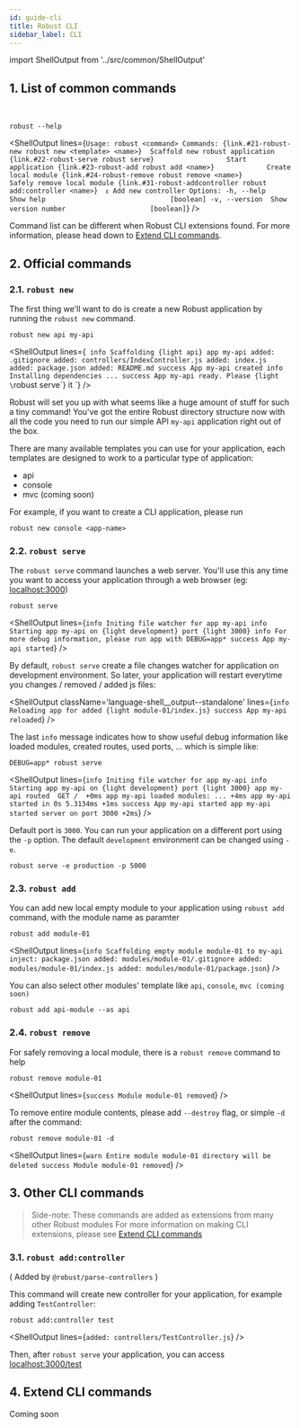 ```yaml
---
id: guide-cli
title: Robust CLI
sidebar_label: CLI
---
```


import ShellOutput from '../src/common/ShellOutput'

## 1. List of common commands

<br />

```
robust --help
```
<ShellOutput lines={`
Usage: robust <command>
Commands:
  {link.#21-robust-new robust new <template> <name>}  Scaffold new robust application
  {link.#22-robust-serve robust serve}                  Start application
  {link.#23-robust-add robust add <name>}             Create local module
  {link.#24-robust-remove robust remove <name>}          Safely remove local module
  {link.#31-robust-addcontroller robust add:controller <name>}  ᴇ Add new controller
Options:
  -h, --help     Show help                               [boolean]
  -v, --version  Show version number                     [boolean]
`} />

Command list can be different when Robust CLI extensions found. For more information, please head down to [Extend CLI commands](#4-extend-cli-commands).

## 2. Official commands

### 2.1. `robust new`

The first thing we'll want to do is create a new Robust application by running the `robust new` command.

```
robust new api my-api
```
<ShellOutput lines={`
info Scaffolding {light api} app my-api
    added: .gitignore
    added: controllers/IndexController.js
    added: index.js
    added: package.json
    added: README.md
success App my-api created
info Installing dependencies ...
success App my-api ready. Please {light \`robust serve\`} it
`} />

Robust will set you up with what seems like a huge amount of stuff for such a tiny command! You've got the entire Robust directory structure now with all the code you need to run our simple API `my-api` application right out of the box.

There are many available templates you can use for your application, each templates are designed to work to a particular type of application:

- api
- console
- mvc (coming soon)

For example, if you want to create a CLI application, please run
```
robust new console <app-name>
```

### 2.2. `robust serve`

The `robust serve` command launches a web server. You'll use this any time you want to access your application through a web browser (eg: [localhost:3000](//localhost:3000))

```
robust serve
```
<ShellOutput lines={`
info Initing file watcher for app my-api
info Starting app my-api on {light development} port {light 3000}
info For more debug information, please run app with DEBUG=app*
success App my-api started
`} />

By default, `robust serve` create a file changes watcher for application on development environment. So later, your application will restart everytime you changes / removed / added js files:

<ShellOutput className='language-shell__output--standalone' lines={`
info Reloading app for added {light module-01/index.js}
success App my-api reloaded
`} />

The last `info` message indicates how to show useful debug information like loaded modules, created routes, used ports, ... which is simple like:

```
DEBUG=app* robust serve
```
<ShellOutput lines={`
info Initing file watcher for app my-api
info Starting app my-api on {light development} port {light 3000}
  app my-api routed  GET /  +0ms
  app my-api loaded modules: ... +4ms
  app my-api started in 0s 5.3134ms +1ms
success App my-api started
  app my-api started server on port 3000 +2ms
`} />

Default port is `3000`. You can run your application on a different port using the `-p` option. The default `development` environment can be changed using `-e`.

```
robust serve -e production -p 5000
```

### 2.3. `robust add`

You can add new local empty module to your application using `robust add` command, with the module name as paramter

```
robust add module-01
```
<ShellOutput lines={`
info Scaffolding empty module module-01 to my-api
   inject: package.json
    added: modules/module-01/.gitignore
    added: modules/module-01/index.js
    added: modules/module-01/package.json
`} />

You can also select other modules' template like `api`, `console`, `mvc (coming soon)`

```
robust add api-module --as api
```

### 2.4. `robust remove`

For safely removing a local module, there is a `robust remove` command to help

```
robust remove module-01
```
<ShellOutput lines={`
success Module module-01 removed
`} />

To remove entire module contents, please add `--destroy` flag, or simple `-d` after the command:

```
robust remove module-01 -d
```
<ShellOutput lines={`
warn Entire module module-01 directory will be deleted
success Module module-01 removed
`} />


## 3. Other CLI commands

> Side-note: These commands are added as extensions from many other Robust modules
> For more information on making CLI extensions, please see [Extend CLI commands](#4-extend-cli-commands)

### 3.1. `robust add:controller`

( Added by `@robust/parse-controllers` )

This command will create new controller for your application, for example adding `TestController`:

```
robust add:controller test
```
<ShellOutput lines={`
    added: controllers/TestController.js
`} />

Then, after `robust serve` your application, you can access [localhost:3000/test](//localhost:3000/test)

## 4. Extend CLI commands

Coming soon